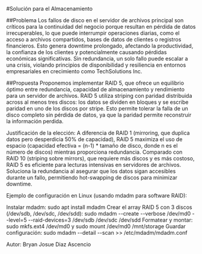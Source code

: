 #Solución para el Almacenamiento 

##Problema
Los fallos de disco en el servidor de archivos principal son críticos para la continuidad del negocio porque resultan en pérdida de datos irrecuperables, lo que puede interrumpir operaciones diarias, como el acceso a archivos compartidos, bases de datos de clientes o registros financieros. Esto genera downtime prolongado, afectando la productividad, la confianza de los clientes y potencialmente causando pérdidas económicas significativas. Sin redundancia, un solo fallo puede escalar a una crisis, violando principios de disponibilidad y resiliencia en entornos empresariales en crecimiento como TechSolutions Inc.

##Propuesta
Proponemos implementar RAID 5, que ofrece un equilibrio óptimo entre redundancia, capacidad de almacenamiento y rendimiento para un servidor de archivos. RAID 5 utiliza striping con paridad distribuida across al menos tres discos: los datos se dividen en bloques y se escribe paridad en uno de los discos por stripe. Esto permite tolerar la falla de un disco completo sin pérdida de datos, ya que la paridad permite reconstruir la información perdida.

Justificación de la elección: A diferencia de RAID 1 (mirroring, que duplica datos pero desperdicia 50% de capacidad), RAID 5 maximiza el uso de espacio (capacidad efectiva = (n-1) * tamaño de disco, donde n es el número de discos) mientras proporciona redundancia. Comparado con RAID 10 (striping sobre mirrors), que requiere más discos y es más costoso, RAID 5 es eficiente para lecturas intensivas en servidores de archivos. Soluciona la redundancia al asegurar que los datos sigan accesibles durante un fallo, permitiendo hot-swapping de discos para minimizar downtime.

Ejemplo de configuración en Linux (usando mdadm para software RAID):

Instalar mdadm: sudo apt install mdadm
Crear el array RAID 5 con 3 discos (/dev/sdb, /dev/sdc, /dev/sdd): sudo mdadm --create --verbose /dev/md0 --level=5 --raid-devices=3 /dev/sdb /dev/sdc /dev/sdd
Formatear y montar: sudo mkfs.ext4 /dev/md0 y sudo mount /dev/md0 /mnt/storage
Guardar configuración: sudo mdadm --detail --scan >> /etc/mdadm/mdadm.conf
 
Autor: Bryan Josue Diaz Ascencio
